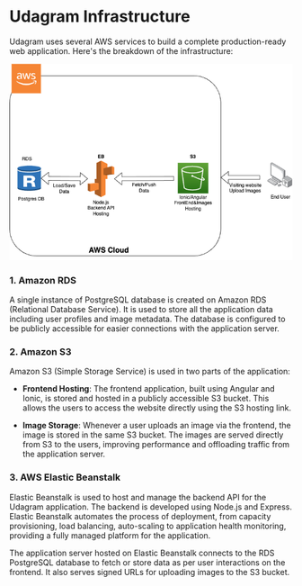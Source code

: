 # Udagram Infrastructure
Udagram uses several AWS services to build a complete production-ready web application. Here's the breakdown of the infrastructure:

![Udagram Architecture Diagram](./images/aws_architecture.png)

### 1. **Amazon RDS**
A single instance of PostgreSQL database is created on Amazon RDS (Relational Database Service). It is used to store all the application data including user profiles and image metadata. The database is configured to be publicly accessible for easier connections with the application server.

### 2. **Amazon S3**
Amazon S3 (Simple Storage Service) is used in two parts of the application:

* **Frontend Hosting**: The frontend application, built using Angular and Ionic, is stored and hosted in a publicly accessible S3 bucket. This allows the users to access the website directly using the S3 hosting link.

* **Image Storage**: Whenever a user uploads an image via the frontend, the image is stored in the same S3 bucket. The images are served directly from S3 to the users, improving performance and offloading traffic from the application server.

### 3. **AWS Elastic Beanstalk**
Elastic Beanstalk is used to host and manage the backend API for the Udagram application. The backend is developed using Node.js and Express. Elastic Beanstalk automates the process of deployment, from capacity provisioning, load balancing, auto-scaling to application health monitoring, providing a fully managed platform for the application.

The application server hosted on Elastic Beanstalk connects to the RDS PostgreSQL database to fetch or store data as per user interactions on the frontend. It also serves signed URLs for uploading images to the S3 bucket.